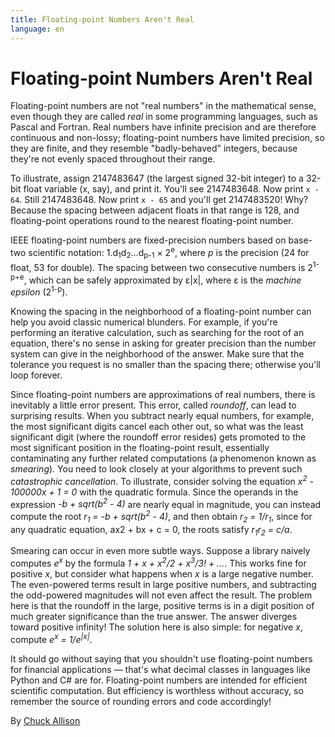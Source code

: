 ```yaml
---
title: Floating-point Numbers Aren't Real
language: en
---
```


# Floating-point Numbers Aren't Real

Floating-point numbers are not "real numbers" in the mathematical sense, even though they are called *real* in some programming languages, such as Pascal and Fortran. Real numbers have infinite precision and are therefore continuous and non-lossy; floating-point numbers have limited precision, so they are finite, and they resemble "badly-behaved" integers, because they're not evenly spaced throughout their range.

To illustrate, assign 2147483647 (the largest signed 32-bit integer) to a 32-bit float variable (x, say), and print it. You'll see 2147483648. Now print `x - 64`. Still 2147483648. Now print `x - 65` and you'll get 2147483520! Why? Because the spacing between adjacent floats in that range is 128, and floating-point operations round to the nearest floating-point number.

IEEE floating-point numbers are fixed-precision numbers based on base-two scientific notation: 1.d<sub>1</sub>d<sub>2</sub>...d<sub>p-1</sub> × 2<sup>e</sup>, where *p* is the precision (24 for float, 53 for double). The spacing between two consecutive numbers is 2<sup>1-p+e</sup>, which can be safely approximated by ε|x|, where ε is the *machine epsilon* (2<sup>1-p</sup>).

Knowing the spacing in the neighborhood of a floating-point number can help you avoid classic numerical blunders. For example, if you're performing an iterative calculation, such as searching for the root of an equation, there's no sense in asking for greater precision than the number system can give in the neighborhood of the answer. Make sure that the tolerance you request is no smaller than the spacing there; otherwise you'll loop forever.

Since floating-point numbers are approximations of real numbers, there is inevitably a little error present. This error, called *roundoff*, can lead to surprising results. When you subtract nearly equal numbers, for example, the most significant digits cancel each other out, so what was the least significant digit (where the roundoff error resides) gets promoted to the most significant position in the floating-point result, essentially contaminating any further related computations (a phenomenon known as *smearing*). You need to look closely at your algorithms to prevent such *catastrophic cancellation*. To illustrate, consider solving the equation *x<sup>2</sup> - 100000x + 1 = 0* with the quadratic formula. Since the operands in the expression *-b + sqrt(b<sup>2</sup> - 4)* are nearly equal in magnitude, you can instead compute the root *r<sub>1</sub> = -b + sqrt(b<sup>2</sup> - 4)*, and then obtain *r<sub>2</sub> = 1/r<sub>1</sub>*, since for any quadratic equation, ax2 + bx + c = 0, the roots satisfy *r<sub>1</sub>r<sub>2</sub> = c/a*.

Smearing can occur in even more subtle ways. Suppose a library naively computes *e<sup>x</sup>* by the formula *1 + x + x<sup>2</sup>/2 + x<sup>3</sup>/3! + ...*. This works fine for positive *x*, but consider what happens when *x* is a large negative number. The even-powered terms result in large positive numbers, and subtracting the odd-powered magnitudes will not even affect the result. The problem here is that the roundoff in the large, positive terms is in a digit position of much greater significance than the true answer. The answer diverges toward positive infinity! The solution here is also simple: for negative *x*, compute *e<sup>x</sup> = 1/e<sup>|x|</sup>*.

It should go without saying that you shouldn't use floating-point numbers for financial applications — that's what decimal classes in languages like Python and C# are for. Floating-point numbers are intended for efficient scientific computation. But efficiency is worthless without accuracy, so remember the source of rounding errors and code accordingly!

By [Chuck Allison](http://programmer.97things.oreilly.com/wiki/index.php/Chuck_Allison)